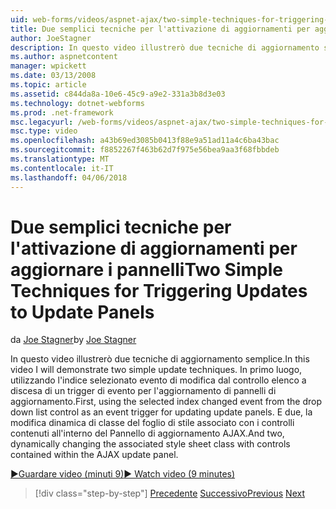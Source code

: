 ```yaml
---
uid: web-forms/videos/aspnet-ajax/two-simple-techniques-for-triggering-updates-to-update-panels
title: Due semplici tecniche per l'attivazione di aggiornamenti per aggiornare i pannelli | Documenti Microsoft
author: JoeStagner
description: In questo video illustrerò due tecniche di aggiornamento semplice. In primo luogo, utilizzando l'indice selezionato evento di modifica dal controllo elenco a discesa come trig un evento...
ms.author: aspnetcontent
manager: wpickett
ms.date: 03/13/2008
ms.topic: article
ms.assetid: c844da8a-10e6-45c9-a9e2-331a3b8d3e03
ms.technology: dotnet-webforms
ms.prod: .net-framework
msc.legacyurl: /web-forms/videos/aspnet-ajax/two-simple-techniques-for-triggering-updates-to-update-panels
msc.type: video
ms.openlocfilehash: a43b69ed3085b0413f88e9a51ad11a4c6ba43bac
ms.sourcegitcommit: f8852267f463b62d7f975e56bea9aa3f68fbbdeb
ms.translationtype: MT
ms.contentlocale: it-IT
ms.lasthandoff: 04/06/2018
---
```

<a name="two-simple-techniques-for-triggering-updates-to-update-panels"></a><span data-ttu-id="a24ab-104">Due semplici tecniche per l'attivazione di aggiornamenti per aggiornare i pannelli</span><span class="sxs-lookup"><span data-stu-id="a24ab-104">Two Simple Techniques for Triggering Updates to Update Panels</span></span>
====================
<span data-ttu-id="a24ab-105">da [Joe Stagner](https://github.com/JoeStagner)</span><span class="sxs-lookup"><span data-stu-id="a24ab-105">by [Joe Stagner](https://github.com/JoeStagner)</span></span>

<span data-ttu-id="a24ab-106">In questo video illustrerò due tecniche di aggiornamento semplice.</span><span class="sxs-lookup"><span data-stu-id="a24ab-106">In this video I will demonstrate two simple update techniques.</span></span> <span data-ttu-id="a24ab-107">In primo luogo, utilizzando l'indice selezionato evento di modifica dal controllo elenco a discesa di un trigger di evento per l'aggiornamento di pannelli di aggiornamento.</span><span class="sxs-lookup"><span data-stu-id="a24ab-107">First, using the selected index changed event from the drop down list control as an event trigger for updating update panels.</span></span> <span data-ttu-id="a24ab-108">E due, la modifica dinamica di classe del foglio di stile associato con i controlli contenuti all'interno del Pannello di aggiornamento AJAX.</span><span class="sxs-lookup"><span data-stu-id="a24ab-108">And two, dynamically changing the associated style sheet class with controls contained within the AJAX update panel.</span></span>

[<span data-ttu-id="a24ab-109">&#9654;Guardare video (minuti 9)</span><span class="sxs-lookup"><span data-stu-id="a24ab-109">&#9654; Watch video (9 minutes)</span></span>](https://channel9.msdn.com/Blogs/ASP-NET-Site-Videos/two-simple-techniques-for-triggering-updates-to-update-panels)

> [!div class="step-by-step"]
> <span data-ttu-id="a24ab-110">[Precedente](how-do-i-retrieve-values-from-server-side-ajax-controls.md)
> [Successivo](use-aspnet-ajax-cascading-drop-down-control-to-access-a-database.md)</span><span class="sxs-lookup"><span data-stu-id="a24ab-110">[Previous](how-do-i-retrieve-values-from-server-side-ajax-controls.md)
[Next](use-aspnet-ajax-cascading-drop-down-control-to-access-a-database.md)</span></span>
